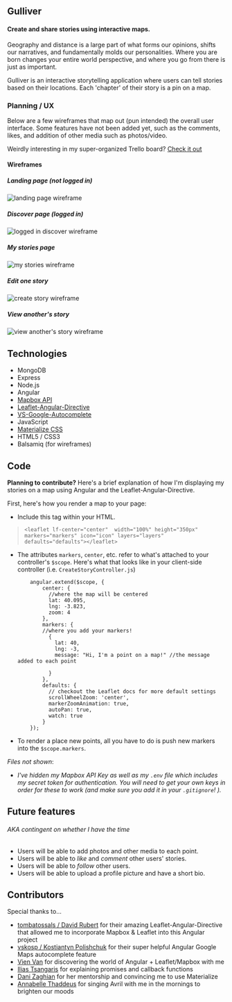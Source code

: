 ## Gulliver
#### Create and share stories using interactive maps.

Geography and distance is a large part of what forms our opinions, shifts our narratives, and fundamentally molds our personalities. Where you are born changes your entire world perspective, and where you go from there is just as important.

Gulliver is an interactive storytelling application where users can tell stories based on their locations. Each 'chapter' of their story is a pin on a map.

### Planning / UX

Below are a few wireframes that map out (pun intended) the overall user interface. Some features have not been added yet, such as the comments, likes, and addition of other media such as photos/video.

Weirdly interesting in my super-organized Trello board? [Check it out](https://trello.com/b/IuXD8UrZ/gulliver-app)

#### Wireframes

##### Landing page (not logged in)
![landing page wireframe](./wireframes/v2/landing.png)

##### Discover page (logged in)
![logged in discover wireframe](./wireframes/v2/newsfeed.png)

##### My stories page
![my stories wireframe](./wireframes/v2/mystories.png)

##### Edit one story
![create story wireframe](./wireframes/v2/create.png)

##### View another's story
![view another's story wireframe](./wireframes/v2/otherprofile.png)


## Technologies

* MongoDB
* Express
* Node.js
* Angular
* [Mapbox API](https://www.mapbox.com/api-documentation/#geocoding)
* [Leaflet-Angular-Directive](http://tombatossals.github.io/angular-leaflet-directive/#!/examples/simple-map)
* [VS-Google-Autocomplete](https://github.com/vskosp/vsGoogleAutocomplete)
* JavaScript
* [Materialize CSS](http://materializecss.com)
* HTML5 / CSS3
* Balsamiq (for wireframes)

## Code

**Planning to contribute?** Here's a brief explanation of how I'm displaying my stories on a map using Angular and the Leaflet-Angular-Directive.

First, here's how you render a map to your page:

* Include this tag within your HTML.

> `<leaflet lf-center="center"  width="100%" height="350px" markers="markers" icon="icon" layers="layers" defaults="defaults"></leaflet>`

* The attributes `markers`, `center`, etc. refer to what's attached to your controller's `$scope`.  Here's what that looks like in your client-side controller  (i.e. `CreateStoryController.js`)

          angular.extend($scope, {
              center: {
                //where the map will be centered
                lat: 40.095,
                lng: -3.823,
                zoom: 4
              },
              markers: {
              //where you add your markers!
                {
                  lat: 40,
                  lng: -3,
                  message: "Hi, I'm a point on a map!" //the message added to each point

                }
              },
              defaults: {
                // checkout the Leaflet docs for more default settings
                scrollWheelZoom: 'center',
                markerZoomAnimation: true,
                autoPan: true,
                watch: true
              }
          });

* To render a place new points, all you have to do is push new markers into the `$scope.markers`.

*Files not shown*:
* *I've hidden my Mapbox API Key as well as my `.env` file which includes my secret token for authentication. You will need to get your own keys in order for these to work (and make sure you add it in your `.gitignore`! ).*

## Future features
###### AKA contingent on whether I have the time

* Users will be able to add photos and other media to each point.
* Users will be able to *like* and *comment* other users' stories.
* Users will be able to *follow* other users.
* Users will be able to upload a profile picture and have a short bio.

## Contributors

Special thanks to...
* [tombatossals / David Rubert](https://github.com/tombatossals) for their amazing Leaflet-Angular-Directive that allowed me to incorporate Mapbox & Leaflet into this Angular project
* [vskosp / Kostiantyn Polishchuk](https://github.com/vskosp) for their super helpful Angular Google Maps autocomplete feature
* [Vien Van](https://github.com/vienvan) for discovering the world of Angular + Leaflet/Mapbox with me
* [Ilias Tsangaris](https://github.com/iliastsangaris) for explaining promises and callback functions
* [Dani Zaghian](https://github.com/DaniZaghian) for her mentorship and convincing me to use Materialize
* [Annabelle Thaddeus](https://github.com/thaddak0) for singing Avril with me in the mornings to brighten our moods
